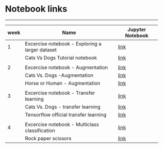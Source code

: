 # Notebook links

________

| week | Name                                            | Jupyter Notebook                                                                                                                                                                                                                                                                          |
| ---- | ----------------------------------------------- | ----------------------------------------------------------------------------------------------------------------------------------------------------------------------------------------------------------------------------------------------------------------------------------------- |
| 1    | Excercise notebook - Exploring a larger dataset | [link](https://nbviewer.jupyter.org/github/veb-101/Tensorflow-Specialization/blob/master/Tensorflow%20in%20Practice%20specialization/Course%202%20-%20Convolutional%20Neural%20Networks%20in%20TensorFlow/week%201%20-%20Exploring%20a%20Larger%20Dataset/Exercise_Question.ipynb)        |
|      | Cats Vs Dogs Tutorial notebook                  | [link](https://nbviewer.jupyter.org/github/veb-101/Tensorflow-Specialization/blob/master/Tensorflow%20in%20Practice%20specialization/Course%202%20-%20Convolutional%20Neural%20Networks%20in%20TensorFlow/week%201%20-%20Exploring%20a%20Larger%20Dataset/Week_1_1_Cats%26Dogs_tut.ipynb) |
|      |                                                 |                                                                                                                                                                                                                                                                                           |
| 2    | Excercise notebook - Augmentation               | [link](https://nbviewer.jupyter.org/github/veb-101/Tensorflow-Specialization/blob/master/Tensorflow%20in%20Practice%20specialization/Course%202%20-%20Convolutional%20Neural%20Networks%20in%20TensorFlow/week%202%20-%20Augmentation/Exercise_Question.ipynb)                            |
|      | Cats Vs. Dogs -Augmentation                     | [link](https://nbviewer.jupyter.org/github/veb-101/Tensorflow-Specialization/blob/master/Tensorflow%20in%20Practice%20specialization/Course%202%20-%20Convolutional%20Neural%20Networks%20in%20TensorFlow/week%202%20-%20Augmentation/Week_2_1_Cats_v_Dogs_Augmentation.ipynb)            |
|      | Horse or Human - Augmentation                   | [link](https://nbviewer.jupyter.org/github/veb-101/Tensorflow-Specialization/blob/master/Tensorflow%20in%20Practice%20specialization/Course%202%20-%20Convolutional%20Neural%20Networks%20in%20TensorFlow/week%202%20-%20Augmentation/Week_2_2_Horse_or_Human_WithAug.ipynb)              |
|      |                                                 |                                                                                                                                                                                                                                                                                           |
| 3    | Excercise notebook - Transfer learning          | [link](https://nbviewer.jupyter.org/github/veb-101/Tensorflow-Specialization/blob/master/Tensorflow%20in%20Practice%20specialization/Course%202%20-%20Convolutional%20Neural%20Networks%20in%20TensorFlow/week%203%20-%20Transfer%20Learning/Exercise_Question.ipynb)                     |
|      | Cats Vs. Dogs - transfer learning               | [link](https://nbviewer.jupyter.org/github/veb-101/Tensorflow-Specialization/blob/master/Tensorflow%20in%20Practice%20specialization/Course%202%20-%20Convolutional%20Neural%20Networks%20in%20TensorFlow/week%203%20-%20Transfer%20Learning/week_3_1_Transfer_Learning.ipynb)            |
|      | Tensorflow official transfer learning           | [link](https://nbviewer.jupyter.org/github/veb-101/Tensorflow-Specialization/blob/master/Tensorflow%20in%20Practice%20specialization/Course%202%20-%20Convolutional%20Neural%20Networks%20in%20TensorFlow/week%203%20-%20Transfer%20Learning/week_3_2_transfer_learning.ipynb)            |
|      |                                                 |                                                                                                                                                                                                                                                                                           |
| 4    | Excercise notebook - Multiclass classification  | [link](https://nbviewer.jupyter.org/github/veb-101/Tensorflow-Specialization/blob/master/Tensorflow%20in%20Practice%20specialization/Course%202%20-%20Convolutional%20Neural%20Networks%20in%20TensorFlow/week%204%20-%20Multiclass%20Classifications/Exercise_Question.ipynb)            |
|      | Rock paper scissors                             | [link](https://nbviewer.jupyter.org/github/veb-101/Tensorflow-Specialization/blob/master/Tensorflow%20in%20Practice%20specialization/Course%202%20-%20Convolutional%20Neural%20Networks%20in%20TensorFlow/week%204%20-%20Multiclass%20Classifications/week4_1_rock_paper_scissors.ipynb)  |